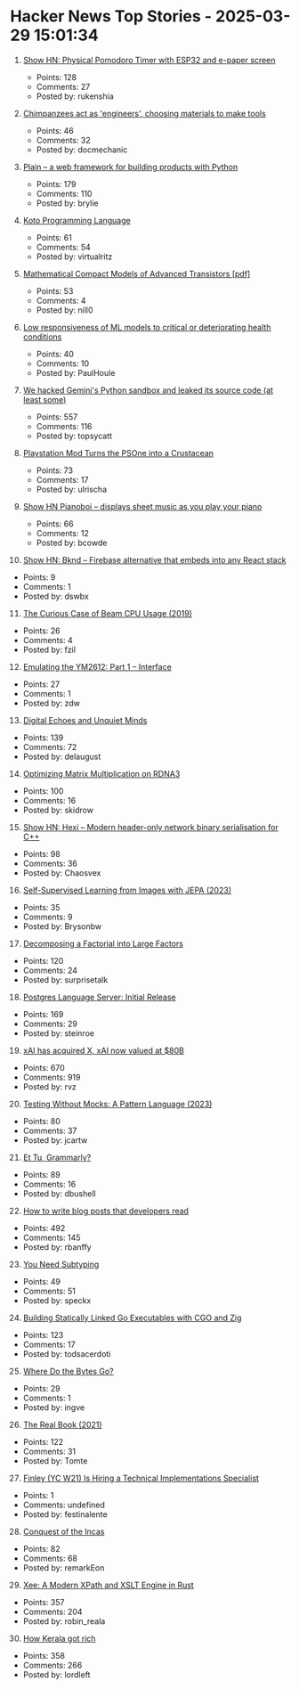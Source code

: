 # Hacker News Top Stories - 2025-03-29 15:01:34

1. [Show HN: Physical Pomodoro Timer with ESP32 and e-paper screen](https://github.com/Rukenshia/pomodoro)
   - Points: 128
   - Comments: 27
   - Posted by: rukenshia

2. [Chimpanzees act as 'engineers', choosing materials to make tools](https://www.sciencedaily.com/releases/2025/03/250324142002.htm)
   - Points: 46
   - Comments: 32
   - Posted by: docmechanic

3. [Plain – a web framework for building products with Python](https://plainframework.com/)
   - Points: 179
   - Comments: 110
   - Posted by: brylie

4. [Koto Programming Language](https://koto.dev/)
   - Points: 61
   - Comments: 54
   - Posted by: virtualritz

5. [Mathematical Compact Models of Advanced Transistors [pdf]](https://www2.eecs.berkeley.edu/Pubs/TechRpts/2018/EECS-2018-24.pdf)
   - Points: 53
   - Comments: 4
   - Posted by: nill0

6. [Low responsiveness of ML models to critical or deteriorating health conditions](https://www.nature.com/articles/s43856-025-00775-0)
   - Points: 40
   - Comments: 10
   - Posted by: PaulHoule

7. [We hacked Gemini's Python sandbox and leaked its source code (at least some)](https://www.landh.tech/blog/20250327-we-hacked-gemini-source-code/)
   - Points: 557
   - Comments: 116
   - Posted by: topsycatt

8. [Playstation Mod Turns the PSOne into a Crustacean](https://gizmodo.com/the-carcinisation-of-playstation-is-complete-say-hello-to-playstacean-2000579934)
   - Points: 73
   - Comments: 17
   - Posted by: ulrischa

9. [Show HN Pianoboi – displays sheet music as you play your piano](https://pianoboi.site)
   - Points: 66
   - Comments: 12
   - Posted by: bcowde

10. [Show HN: Bknd – Firebase alternative that embeds into any React stack](https://github.com/bknd-io/bknd)
   - Points: 9
   - Comments: 1
   - Posted by: dswbx

11. [The Curious Case of Beam CPU Usage (2019)](https://stressgrid.com/blog/beam_cpu_usage/)
   - Points: 26
   - Comments: 4
   - Posted by: fzil

12. [Emulating the YM2612: Part 1 – Interface](https://jsgroth.dev/blog/posts/emulating-ym2612-part-1/)
   - Points: 27
   - Comments: 1
   - Posted by: zdw

13. [Digital Echoes and Unquiet Minds](https://www.chrbutler.com/digital-echoes-and-unquiet-minds)
   - Points: 139
   - Comments: 72
   - Posted by: delaugust

14. [Optimizing Matrix Multiplication on RDNA3](https://seb-v.github.io/optimization/update/2025/01/20/Fast-GPU-Matrix-multiplication.html)
   - Points: 100
   - Comments: 16
   - Posted by: skidrow

15. [Show HN: Hexi – Modern header-only network binary serialisation for C++](https://github.com/EmberEmu/Hexi)
   - Points: 98
   - Comments: 36
   - Posted by: Chaosvex

16. [Self-Supervised Learning from Images with JEPA (2023)](https://arxiv.org/abs/2301.08243)
   - Points: 35
   - Comments: 9
   - Posted by: Brysonbw

17. [Decomposing a Factorial into Large Factors](https://terrytao.wordpress.com/2025/03/26/decomposing-a-factorial-into-large-factors/)
   - Points: 120
   - Comments: 24
   - Posted by: surprisetalk

18. [Postgres Language Server: Initial Release](https://github.com/supabase-community/postgres-language-server)
   - Points: 169
   - Comments: 29
   - Posted by: steinroe

19. [xAI has acquired X, xAI now valued at $80B](https://twitter.com/elonmusk/status/1905731750275510312)
   - Points: 670
   - Comments: 919
   - Posted by: rvz

20. [Testing Without Mocks: A Pattern Language (2023)](https://www.jamesshore.com/v2/projects/nullables/testing-without-mocks)
   - Points: 80
   - Comments: 37
   - Posted by: jcartw

21. [Et Tu, Grammarly?](https://dbushell.com/2025/03/29/et-tu-grammarly/)
   - Points: 89
   - Comments: 16
   - Posted by: dbushell

22. [How to write blog posts that developers read](https://refactoringenglish.com/chapters/write-blog-posts-developers-read/)
   - Points: 492
   - Comments: 145
   - Posted by: rbanffy

23. [You Need Subtyping](https://blog.polybdenum.com/2025/03/26/why-you-need-subtyping.html)
   - Points: 49
   - Comments: 51
   - Posted by: speckx

24. [Building Statically Linked Go Executables with CGO and Zig](https://calabro.io/zig-cgo)
   - Points: 123
   - Comments: 17
   - Posted by: todsacerdoti

25. [Where Do the Bytes Go?](https://flak.tedunangst.com/post/where-do-the-bytes-go)
   - Points: 29
   - Comments: 1
   - Posted by: ingve

26. [The Real Book (2021)](https://99percentinvisible.org/episode/the-real-book/)
   - Points: 122
   - Comments: 31
   - Posted by: Tomte

27. [Finley (YC W21) Is Hiring a Technical Implementations Specialist](https://ats.rippling.com/finley-technologies/jobs)
   - Points: 1
   - Comments: undefined
   - Posted by: festinalente

28. [Conquest of the Incas](https://mattlakeman.org/2025/03/24/conquest-of-the-incas/)
   - Points: 82
   - Comments: 68
   - Posted by: remarkEon

29. [Xee: A Modern XPath and XSLT Engine in Rust](https://blog.startifact.com/posts/xee/)
   - Points: 357
   - Comments: 204
   - Posted by: robin_reala

30. [How Kerala got rich](https://aeon.co/essays/how-did-kerala-go-from-poor-to-prosperous-among-indias-states)
   - Points: 358
   - Comments: 266
   - Posted by: lordleft

